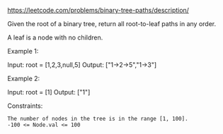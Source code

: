 https://leetcode.com/problems/binary-tree-paths/description/

Given the root of a binary tree, return all root-to-leaf paths in any order.

A leaf is a node with no children.


Example 1:

Input: root = [1,2,3,null,5]
Output: ["1->2->5","1->3"]

Example 2:

Input: root = [1]
Output: ["1"]


Constraints:

    The number of nodes in the tree is in the range [1, 100].
    -100 <= Node.val <= 100


